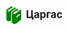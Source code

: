 <h1 align="center"><img src="assets/images/icon_manual.png" style="width: 48px;vertical-align: middle;padding-right: 10px;"/>Царгас</h1>

<script>PDFObject.embed("assets/manuals/nom13.pdf", "#book");</script>

<div id="book"></div>

<style>
.pdfobject-container { height: 50rem; border: 1rem solid rgba(0,0,0,.1); }
</style>